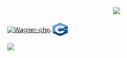 <div align="center">
  <a href="https://github.com/wagnerbizarro">
<!--  <img height="180em" src="https://github-readme-stats.vercel.app/api?username=wagnerbizarro&show_icons=true&theme=dark&include_all_commits=true&count_private=true"/> --!>
  <img height="180em" src="https://github-readme-stats.vercel.app/api/top-langs/?username=wagnerbizarro&layout=compact&langs_count=7&theme=dark"/>
</div>
 
<div style="display: inline_block"><br>
  <img align="center" alt="Wagner-php" height="30" width="40" src="https://raw.githubusercontent.com/devicons/devicon/master/icons/bash/bash-original.svg">
  <!--<img align="center" alt="Wagner-php" height="30" width="40" src="https://raw.githubusercontent.com/devicons/devicon/master/icons/powershell/powershell-original.svg">!-->
  <img align="center" alt="Wagner-php" height="30" width="40" src="https://raw.githubusercontent.com/devicons/devicon/master/icons/cplusplus/cplusplus-original.svg">
  <!--<img align="center" alt="Wagner-python" height="30" width="40" src="https://raw.githubusercontent.com/devicons/devicon/master/icons/python/python-original.svg">!-->
  <!--<img align="center" alt="Wagner-php" height="30" width="40" src="https://raw.githubusercontent.com/devicons/devicon/master/icons/php/php-original.svg">!-->
  <!--<img align="center" alt="Wagner-go" height="30" width="40" src="https://raw.githubusercontent.com/devicons/devicon/master/icons/go/go-original.svg">!-->
  </br></br>

  <div> 
  <a href="https://www.linkedin.com/in/wagnerbizarro" target="_blank"><img src="https://img.shields.io/badge/-LinkedIn-%230077B5?style=for-the-badge&logo=linkedin&logoColor=white" target="_blank"></a> 
 
</div>
